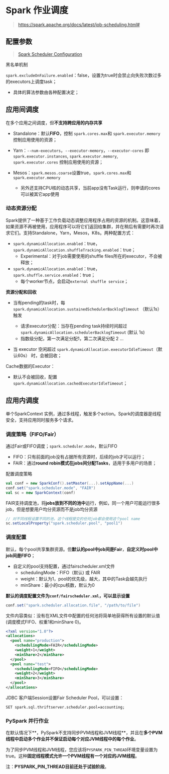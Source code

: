 # Spark 作业调度

> https://spark.apache.org/docs/latest/job-scheduling.html#

## 配置参数

> [Spark Scheduler Configuration](https://spark.apache.org/docs/latest/configuration.html#scheduling)

黑名单机制

`spark.excludeOnFailure.enabled`：false，设置为true时会禁止向失败次数过多的executors上调度task；

- 具体的算法参数由各种配置决定；



## 应用间调度

在多个应用之间调度，但**不支持跨应用的内存共享**

- Standalone：默认**FIFO**，控制 `spark.cores.max`和 `spark.executor.memory` 控制应用使用的资源；

- Yarn：`--num-executors`，`--executor-memory`，`--executor-cores` 即 `spark.executor.instances`, `spark.executor.memory`, `spark.executor.cores` 控制应用使用的资源；

- Mesos：`spark.mesos.coarse`设置true，`spark.cores.max`和`spark.executor.memory`
  - 另外还支持CPU核的动态共享，当前app没有Task运行，则申请的cores可以被其它app使用



### 动态资源分配

Spark提供了一种基于工作负载动态调整应用程序占用的资源的机制。这意味着，如果资源不再被使用，应用程序可以将它们返回给集群，并在稍后有需要时再次请求它们。支持Standalone，Yarn，Mesos，K8s。两种配置方式：

- `spark.dynamicAllocation.enabled`：true，`spark.dynamicAllocation.shuffleTracking.enabled`：true；
  - Experimental：对于job需要使用的shuffle files所在的executor，不会被释放；
- `spark.dynamicAllocation.enabled`：true，` spark.shuffle.service.enabled`：true；
  - 每个worker节点，会启动`external shuffle service`；



**资源分配和回收**

- 当有pending的task时，每  `spark.dynamicAllocation.sustainedSchedulerBacklogTimeout` （默认1s）触发
  - 请求executor分配：当存在pending task持续时间超过  `spark.dynamicAllocation.schedulerBacklogTimeout` (默认 1s)
  - 指数级分配，第一次满足分配1，第二次满足分配 2 ... 

- 当 executor 空闲超过 `spark.dynamicAllocation.executorIdleTimeout`（默认60s） 时，会被回收；



Cache数据的Executor：

- 默认不会被回收，配置 `spark.dynamicAllocation.cachedExecutorIdleTimeout`；



## 应用内调度

单个SparkContext 实例，通过多线程，触发多个action。Spark的调度器是线程安全，支持应用同时服务多个请求。



### 调度策略（FIFO/Fair）

通过Fair或FIFO调度；`spark.scheduler.mode`，默认FIFO

- FIFO：只有前面的job没有占据所有资源时，后续的job才可以运行；
- FAIR：通过**round robin模式在jobs间分配Tasks**，适用于多用户的场景；

配置调度策略

```scala
val conf = new SparkConf().setMaster(...).setAppName(...)
conf.set("spark.scheduler.mode", "FAIR")
val sc = new SparkContext(conf)
```

FAIR支持调度池，将**jobs放到不同的池中**运行，例如，同一个用户可能运行很多job，但是想要用户均分资源而不是job均分资源

```scala
// 对不同线程设置不同的池，这个线程提交的任何job都会使用这个pool name
sc.setLocalProperty("spark.scheduler.pool", "pool1")
```

### 调度配置

默认，每个pool共享集群资源。但**默认的pool中job间是Fair**，**自定义时pool中job间是FIFO**；

- 自定义的pool支持配置，通过fairscheduler.xml文件
  - schedulingMode：FIFO（默认) 或 FAIR
  - weight：默认为1，pool的优先级，越大，其中的Task会越先执行
  - minShare：最小的cpu核数，默认为0

**默认的调度配置文件为`conf/fairscheduler.xml`，可以显示设置**

```scala
conf.set("spark.scheduler.allocation.file", "/path/to/file")
```

文件内容类似：没有在XML文件中配置的任何池将简单地获得所有设置的默认值(调度模式FIFO、权重1和minShare 0)。

```xml
<?xml version="1.0"?>
<allocations>
  <pool name="production">
    <schedulingMode>FAIR</schedulingMode>
    <weight>1</weight>
    <minShare>2</minShare>
  </pool>
  <pool name="test">
    <schedulingMode>FIFO</schedulingMode>
    <weight>2</weight>
    <minShare>3</minShare>
  </pool>
</allocations>
```

JDBC 客户端Session设置Fair Scheduler Pool，可以设置：

```
SET spark.sql.thriftserver.scheduler.pool=accounting;
```

### PySpark 并行作业

在默认情况下**，PySpark不支持同步PVM线程和JVM线程**，并且在**多个PVM线程中启动多个作业并不保证启动每个对应JVM线程中的每个作业**。

为了同步PVM线程和JVM线程，您应该将`PYSPARK_PIN_THREAD`环境变量设置为true。这种**固定线程模式允许一个PVM线程有一个对应的JVM线程**。

注：**PYSPARK_PIN_THREAD目前还处于试验阶段**。